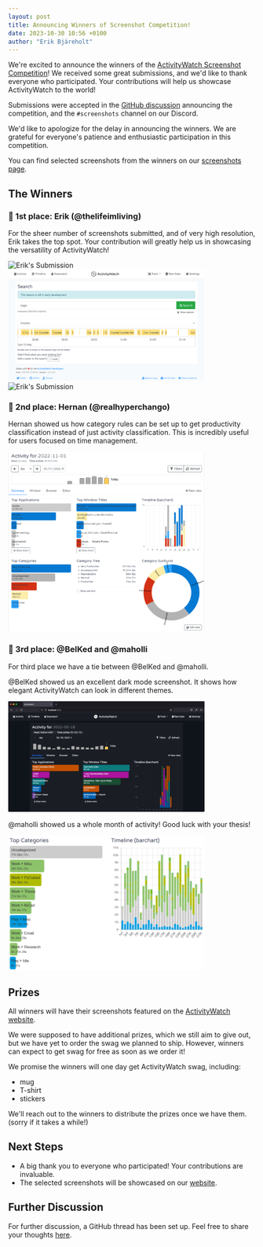```yaml
---
layout: post
title: Announcing Winners of Screenshot Competition!
date: 2023-10-30 10:56 +0100
author: "Erik Bjäreholt"
---
```


We're excited to announce the winners of the [ActivityWatch Screenshot Competition](https://github.com/orgs/ActivityWatch/discussions/741)! We received some great submissions, and we'd like to thank everyone who participated. Your contributions will help us showcase ActivityWatch to the world!

Submissions were accepted in the [GitHub discussion](https://github.com/orgs/ActivityWatch/discussions/741) announcing the competition, and the `#screenshots` channel on our Discord.

We'd like to apologize for the delay in announcing the winners. We are grateful for everyone's patience and enthusiastic participation in this competition.

You can find selected screenshots from the winners on our [screenshots page](https://activitywatch.net/screenshots/).

## The Winners

### 🥇 1st place: Erik (@thelifeimliving)

For the sheer number of screenshots submitted, and of very high resolution, Erik takes the top spot. Your contribution will greatly help us in showcasing the versatility of ActivityWatch!

<div class="row">
  <div class="col-md-6">
    <img class="border" src="/img/screenshots/thelifeimliving/activity.png" width="400" alt="Erik's Submission" />
  </div>
  <div class="col-md-6">
    <div>
      <img class="border" src="/img/screenshots/thelifeimliving/search.png" width="400" alt="Erik's Submission" />
    </div>
    <div>
      <img class="border mt-4" src="/img/screenshots/thelifeimliving/timeline-dark.png" width="400" alt="Erik's Submission" />
    </div>
  </div>
</div>

### 🥈 2nd place: Hernan (@realhyperchango)

Hernan showed us how category rules can be set up to get productivity classification instead of just activity classification. This is incredibly useful for users focused on time management.

<img class="border d-block mx-auto" src="/img/screenshots/realhyperchango/activity-productivity.png" width="400" alt="Hernan's Submission" />

### 🥉 3rd place: @BelKed and @maholli

For third place we have a tie between @BelKed and @maholli.

@BelKed showed us an excellent dark mode screenshot. It shows how elegant ActivityWatch can look in different themes.

<img class="border d-block mx-auto" src="/img/screenshots/BelKed/screenshot-v0.12.0b2-activity.png" width="400" alt="BelKed's Submission" />

@maholli showed us a whole month of activity! Good luck with your thesis!

<img class="border d-block mx-auto" src="/img/screenshots/maholli/month.png" width="400" alt="Hernan's Submission" />

## Prizes

All winners will have their screenshots featured on the [ActivityWatch website](https://activitywatch.net/screenshots/). 

We were supposed to have additional prizes, which we still aim to give out, but we have yet to order the swag we planned to ship. However, winners can expect to get swag for free as soon as we order it!

We promise the winners will one day get ActivityWatch swag, including:

 - mug
 - T-shirt
 - stickers

We'll reach out to the winners to distribute the prizes once we have them. (sorry if it takes a while!)

## Next Steps

- A big thank you to everyone who participated! Your contributions are invaluable.
- The selected screenshots will be showcased on our [website](https://activitywatch.net/screenshots/).

## Further Discussion

For further discussion, a GitHub thread has been set up. Feel free to share your thoughts [here](https://github.com/orgs/ActivityWatch/discussions/978).
